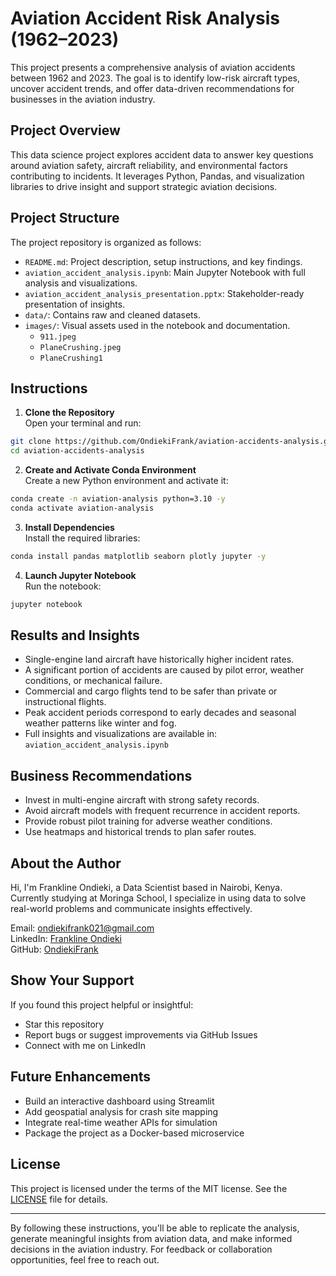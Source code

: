 # Aviation Accident Risk Analysis (1962–2023)

This project presents a comprehensive analysis of aviation accidents between 1962 and 2023. The goal is to identify low-risk aircraft types, uncover accident trends, and offer data-driven recommendations for businesses in the aviation industry.

## Project Overview

This data science project explores accident data to answer key questions around aviation safety, aircraft reliability, and environmental factors contributing to incidents. It leverages Python, Pandas, and visualization libraries to drive insight and support strategic aviation decisions.

## Project Structure

The project repository is organized as follows:
- `README.md`: Project description, setup instructions, and key findings.
- `aviation_accident_analysis.ipynb`: Main Jupyter Notebook with full analysis and visualizations.
- `aviation_accident_analysis_presentation.pptx`: Stakeholder-ready presentation of insights.
- `data/`: Contains raw and cleaned datasets.
- `images/`: Visual assets used in the notebook and documentation.
  - `911.jpeg`
  - `PlaneCrushing.jpeg`
  - `PlaneCrushing1`

## Instructions

1. **Clone the Repository**  
Open your terminal and run:
```bash
git clone https://github.com/OndiekiFrank/aviation-accidents-analysis.git
cd aviation-accidents-analysis
```

2. **Create and Activate Conda Environment**  
Create a new Python environment and activate it:
```bash
conda create -n aviation-analysis python=3.10 -y
conda activate aviation-analysis
```

3. **Install Dependencies**  
Install the required libraries:
```bash
conda install pandas matplotlib seaborn plotly jupyter -y
```

4. **Launch Jupyter Notebook**  
Run the notebook:
```bash
jupyter notebook
```

## Results and Insights

- Single-engine land aircraft have historically higher incident rates.  
- A significant portion of accidents are caused by pilot error, weather conditions, or mechanical failure.  
- Commercial and cargo flights tend to be safer than private or instructional flights.  
- Peak accident periods correspond to early decades and seasonal weather patterns like winter and fog.  
- Full insights and visualizations are available in: `aviation_accident_analysis.ipynb`

## Business Recommendations

- Invest in multi-engine aircraft with strong safety records.  
- Avoid aircraft models with frequent recurrence in accident reports.  
- Provide robust pilot training for adverse weather conditions.  
- Use heatmaps and historical trends to plan safer routes.

## About the Author

Hi, I'm Frankline Ondieki, a Data Scientist based in Nairobi, Kenya.  
Currently studying at Moringa School, I specialize in using data to solve real-world problems and communicate insights effectively.

Email: ondiekifrank021@gmail.com  
LinkedIn: [Frankline Ondieki](https://www.linkedin.com/in/franklineondieki)  
GitHub: [OndiekiFrank](https://github.com/OndiekiFrank)

## Show Your Support

If you found this project helpful or insightful:
- Star this repository
- Report bugs or suggest improvements via GitHub Issues
- Connect with me on LinkedIn

## Future Enhancements

- Build an interactive dashboard using Streamlit  
- Add geospatial analysis for crash site mapping  
- Integrate real-time weather APIs for simulation  
- Package the project as a Docker-based microservice

## License

This project is licensed under the terms of the MIT license. See the [LICENSE](LICENSE) file for details.

---

By following these instructions, you'll be able to replicate the analysis, generate meaningful insights from aviation data, and make informed decisions in the aviation industry. For feedback or collaboration opportunities, feel free to reach out.
